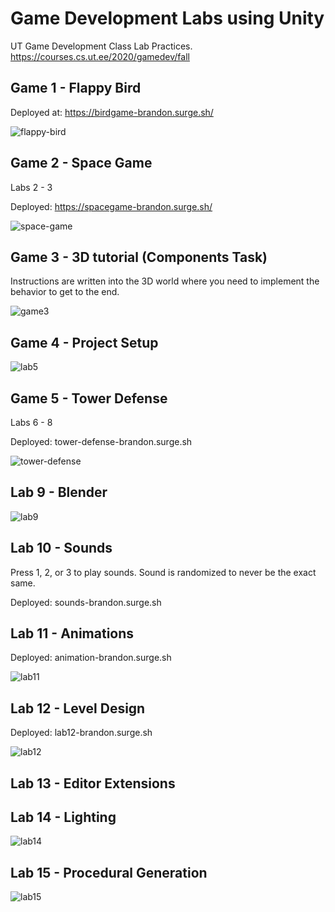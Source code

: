 # Game Development Labs using Unity

UT Game Development Class Lab Practices. https://courses.cs.ut.ee/2020/gamedev/fall

## Game 1 - Flappy Bird

Deployed at: https://birdgame-brandon.surge.sh/

![flappy-bird](screenshots/flappy-bird.png)

## Game 2 - Space Game

Labs 2 - 3

Deployed: https://spacegame-brandon.surge.sh/

![space-game](screenshots/space-game.png)

## Game 3 - 3D tutorial (Components Task)

Instructions are written into the 3D world where you need to implement the behavior to get to the end.

![game3](screenshots/game3.png)

## Game 4 - Project Setup

![lab5](screenshots/lab5.png)

## Game 5 - Tower Defense

Labs 6 - 8

Deployed: tower-defense-brandon.surge.sh

![tower-defense](screenshots/tower-defense.png)

## Lab 9 - Blender

![lab9](screenshots/lab9.png)

## Lab 10 - Sounds

Press 1, 2, or 3 to play sounds. Sound is randomized to never be the exact same.

Deployed: sounds-brandon.surge.sh

## Lab 11 - Animations

Deployed: animation-brandon.surge.sh

![lab11](screenshots/lab11.png)

## Lab 12 - Level Design

Deployed: lab12-brandon.surge.sh

![lab12](screenshots/lab12.png)

## Lab 13 - Editor Extensions

## Lab 14 - Lighting

![lab14](screenshots/lab14.png)

## Lab 15 - Procedural Generation

![lab15](screenshots/lab15.png)

